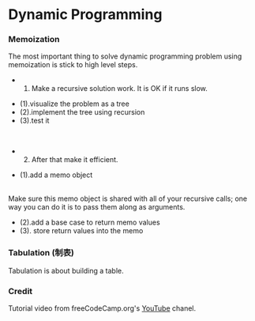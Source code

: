 # Dynamic Programming

### Memoization
The most important thing to solve dynamic programming problem using memoization is stick to high level steps. 
* 1. Make a recursive solution work. It is OK if it runs slow.
- (1).visualize the problem as a tree
- (2).implement the tree using recursion
- (3).test it
<br />

* 2. After that make it efficient.
- (1).add a memo object 
<br />
Make sure this memo object is shared with all of your recursive calls; one way you can do it is to pass them along as arguments. 

- (2).add a base case to return memo values
- (3). store return values into the memo 



### Tabulation (制表)
Tabulation is about building a table.

### Credit
Tutorial video from freeCodeCamp.org's <a href="https://www.youtube.com/watch?v=oBt53YbR9Kk&list=PL6KkuR8EGjFAuPwqdjYrBTE3IWr4aatqO&index=7&t=4s">YouTube</a> chanel.